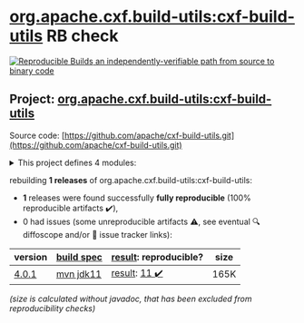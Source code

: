 [org.apache.cxf.build-utils:cxf-build-utils](https://central.sonatype.com/artifact/org.apache.cxf.build-utils/cxf-build-utils/4.0.1/versions) RB check
=======

[![Reproducible Builds](https://reproducible-builds.org/images/logos/rb.svg) an independently-verifiable path from source to binary code](https://reproducible-builds.org/)

## Project: [org.apache.cxf.build-utils:cxf-build-utils](https://central.sonatype.com/artifact/org.apache.cxf.build-utils/cxf-build-utils/4.0.1/versions)

Source code: [https://github.com/apache/cxf-build-utils.git](https://github.com/apache/cxf-build-utils.git)

<details><summary>This project defines 4 modules:</summary>

* [org.apache.cxf.build-utils:cxf-build-utils](https://central.sonatype.com/artifact/org.apache.cxf.build-utils/cxf-build-utils/4.0.1)
* [org.apache.cxf.build-utils:cxf-buildtools](https://central.sonatype.com/artifact/org.apache.cxf.build-utils/cxf-buildtools/4.0.1)
* [org.apache.cxf.build-utils:cxf-xml2fastinfoset-plugin](https://central.sonatype.com/artifact/org.apache.cxf.build-utils/cxf-xml2fastinfoset-plugin/4.0.1)
* [org.apache.cxf.build-utils:cxf-xml2fastinfoset-test](https://central.sonatype.com/artifact/org.apache.cxf.build-utils/cxf-xml2fastinfoset-test/4.0.1)
</details>

rebuilding **1 releases** of org.apache.cxf.build-utils:cxf-build-utils:
- **1** releases were found successfully **fully reproducible** (100% reproducible artifacts :heavy_check_mark:),
- 0 had issues (some unreproducible artifacts :warning:, see eventual :mag: diffoscope and/or :memo: issue tracker links):

| version | [build spec](/BUILDSPEC.md) | [result](https://reproducible-builds.org/docs/jvm/): reproducible? | size |
| -- | --------- | ------ | -- |
| [4.0.1](https://central.sonatype.com/artifact/org.apache.cxf.build-utils/cxf-build-utils/4.0.1/pom) | [mvn jdk11](cxf-build-utils-4.0.1.buildspec) | [result](cxf-build-utils-4.0.1.buildinfo): [11 :heavy_check_mark: ](cxf-build-utils-4.0.1.buildcompare) | 165K |

<i>(size is calculated without javadoc, that has been excluded from reproducibility checks)</i>
